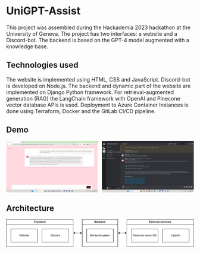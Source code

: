 # UniGPT-Assist

This project was assembled during the Hackademia 2023 hackathon at the University of Geneva. The project has two interfaces: a website and a Discord-bot. The backend is based on the GPT-4 model augmented with a knowledge base.

## Technologies used

The website is implemented using HTML, CSS and JavaScript. Discord-bot is developed on Node.js. The backend and dynamic part of the website are implemented on Django Python framework. For retrieval-augmented generation (RAG) the LangChain framework with OpenAI and Pinecone vector database APIs is used. Deployment to Azure Container Instances is done using Terraform, Docker and the GitLab CI/CD pipeline.

## Demo

<div align="center" style="display:flex;justify-content: space-between">
  <img alt="website" src="./images/website.png" width="49%">
  <img alt="discord" src="./images/discord.png" width="49%">
</div>

## Architecture

![arch](images/arch.png)
